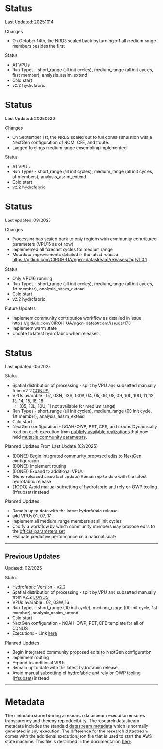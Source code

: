 # Status
Last Updated: 20251014

Changes
* On October 14th, the NRDS scaled back by turning off all medium range members besides the first.

Status
* All VPUs
* Run Types - short_range (all init cycles), medium_range (all init cycles, first member), analysis_assim_extend
* Cold start
* v2.2 hydrofabric

# Status
Last Updated: 20250929

Changes
* On September 1st, the NRDS scaled out to full conus simulation with a NextGen configuration of NOM, CFE, and troute.
* Lagged forcings medium range ensembling implemented

Status
* All VPUs
* Run Types - short_range (all init cycles), medium_range (all init cycles, all members), analysis_assim_extend
* Cold start
* v2.2 hydrofabric

# Status
Last updated: 08/2025

Changes
* Processing has scaled back to only regions with community contributed parameters (VPU16 as of now)
* Implemented all forecast cycles for medium range
* Metadata improvements detailed in the latest release https://github.com/CIROH-UA/ngen-datastream/releases/tag/v1.0.1 .

Status 
* Only VPU16 running
* Run Types - short_range (all init cycles), medium_range (all init cycles, 1st member), analysis_assim_extend
* Cold start
* v2.2 hydrofabric

Future Updates
* Implement community contribution workflow as detailed in issue https://github.com/CIROH-UA/ngen-datastream/issues/170
* Implement warm state
* Update to latest hydrofabric when released.

# Status
Last updated: 05/2025

Status
* Spatial distribution of processing - split by VPU and subsetted manually from v2.2 [CONUS](https://lynker-spatial.s3-us-west-2.amazonaws.com/hydrofabric/v2.2/conus/conus_nextgen.gpkg). 
* VPUs available : 02, 03N, 03S, 03W, 04, 05, 06, 08, 09, 10L, 10U, 11, 12, 13, 14, 15, 16, 18
  * (05, 10L, 10U, 11 not available for medium range)
* Run Types - short_range (all init cycles), medium_range (00 init cycle, 1st member), analysis_assim_extend
* Cold start
* NextGen configuration - NOAH-OWP, PET, CFE, and troute. Dynamically read on each execution from [publicly available realizations](https://datastream.ciroh.org/index.html#realizations/) that now hold [mutable community parameters](https://datastream.ciroh.org/index.html#parameters/).

Planned Updates From Last Update (02/2025)
* (DONE!) Begin integrated community proposed edits to NextGen configuration 
* (DONE!) Implement routing
* (DONE!) Expand to additional VPUs
* (None released since last update) Remain up to date with the latest hydrofabric release
* (TODO) Avoid manual subsetting of hydrofabric and rely on OWP tooling ([hfsubset](https://github.com/owp-spatial/hfsubsetCLI)) instead

Planned Updates
* Remain up to date with the latest hydrofabric release
* add VPUs 01, 07, 17
* Implement all medium_range members at all init cycles
* Codify a workflow by which community members may propose edits to the [official parameters set](https://datastream.ciroh.org/index.html#parameters/)
* Evaluate predictive performance on a national scale 

---------
## Previous Updates

Updated: 02/2025

Status
* Hydrofabric Version - v2.2
* Spatial distribution of processing - split by VPU and subsetted manually from v2.2 [CONUS](https://lynker-spatial.s3-us-west-2.amazonaws.com/hydrofabric/v2.2/conus/conus_nextgen.gpkg). 
* VPUs available : 02, 03W, 16
* Run Types - short_range (00 init cycle), medium_range (00 init cycle, 1st member), analysis_assim_extend
* Cold start
* NextGen configuration - NOAH-OWP, PET, CFE template for all of [CONUS](https://github.com/CIROH-UA/ngen-datastream/tree/main/research_datastream/configuration/CONUS)
* Executions - Link [here](https://github.com/CIROH-UA/ngen-datastream/tree/main/infra/aws/terraform/modules/schedules/executions)

Planned Updates
* Begin integrated community proposed edits to NextGen configuration
* Implement routing
* Expand to additional VPUs
* Remain up to date with the latest hydrofabric release
* Avoid manual subsetting of hydrofabric and rely on OWP tooling ([hfsubset](https://github.com/owp-spatial/hfsubsetCLI)) instead

------
# Metadata
The metadata stored during a research datastream execution ensures transparency and thereby reproducibility. The research datastream metadata includes the standard [datastream metadata](https://github.com/CIROH-UA/ngen-datastream/blob/main/docs/STANDARD_DIRECTORIES.md#datastream-metadata) which is normally generated in any execution. The difference for the research datastream comes with the additional execution.json file that is used to start the AWS state machine. This file is described in the documentation [here](https://github.com/CIROH-UA/ngen-datastream/blob/main/infra/aws/terraform/docs/GETTING_STARTED.md#3-configure-execution-file).
